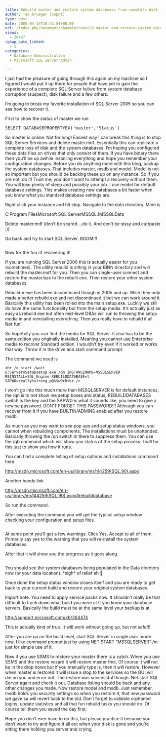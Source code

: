 ```yaml
---
title: Rebuild master and restore system databases from complete disk failure
author: Ted Krueger (onpnt)
type: post
date: 2009-04-14T16:43:54+00:00
url: /index.php/datamgmt/dbadmin/rebuild-master-and-restore-system-databa/
views:
  - 20147
rp4wp_auto_linked:
  - 1
categories:
  - Database Administration
  - Microsoft SQL Server Admin

---
```

I just had the pleasure of going through this again on my machine so I figured I would put it up there for people that have yet to gain the experience of a complete SQL Server failure from system database corruption (suspect), disk failure and a few others. 

I’m going to break my favorite installation of SQL Server 2005 so you can see how to recover it. 

First to show the status of master we run

<pre>SELECT DATABASEPROPERTYEX('master','Status')</pre>

So master is online. Not for long! Easiest way I can break this thing is to stop SQL Server Services and delete master.mdf. Essentially this can replicate a complete loss of disk and the system databases. I’m hoping you configured these data files on drives that only consist of them. If you have binary there then you’ll be up awhile installing everything and hope you remember your configuration changes. Before you do anything more with this blog, backup the system databases. That includes master, msdb and model. Model is not so important but you should be backing these up on any instance. So if you are not, do it! Trust me; you don’t want to attempt a recovery without them. You will lose plenty of sleep and possibly your job. I use model for default database settings. This makes creating new databases a bit faster when you know what you standard database settings are. 

Right click your instance and hit stop. Navigate to the data directory. Mine is
  
C:Program FilesMicrosoft SQL ServerMSSQL.1MSSQLData

Delete master.mdf (don’t be scared….do it. And don’t be sissy and cut/paste ;))

Go back and try to start SQL Server. BOOM!!!

<div class="image_block">
  <img src="/wp-content/uploads/blogs/DataMgmt//sysdb_1.gif" alt="" title="" />
</div>

Now for the fun of recovering it!

If you are running SQL Server 2000 this is actually easier for you (sometimes). The utility rebuild is sitting in your BINN directory and will rebuild the master.mdf for you. Then you can single-user connect and restore the master.bak to the rebuilt one. Then restore your other system databases.

Rebuildm.exe has been discontinued though in 2005 and up. Wish they only made a better rebuild.exe and not discontinued it but we can work around it. Basically this utility has been rolled into the main setup.exe. Luckily we still do have the same functionality but from the setup media. It’s actually just as easy as rebuild.exe but often mid-level DBAs will run to throwing the setup media in and reinstalling everything. Then you really have to rebuild it all. Not fun!
  
So hopefully you can find the media for SQL Server. It also has to be the same edition you originally installed. Meaning you cannot use Enterprise media to recover Standard edition. I wouldn’t try even if it worked or works that way. Throw it in the drive and start command prompt.

The command we need is
  
<code class="codespan">&lt;br />
start /wait E:ServersSetupsetup.exe /qn INSTANCENAME=MSSQLSERVER REINSTALL=SQL_Engine REBUILDDATABASE=1 SAPWD=really%strong_p@$$w0rD&lt;br />
</code>
  
I won’t go into this much more than MSSQLSERVER is for default instances, the /qn is to not show me setup boxes and status, REBUILDDATABASES switch is the key and the SAPWD is what it sounds like, you need to give a new sa password. DON’T FORGET THIS PASSWORD!!! Although you can recover from it if you have BUILTIN/ADMINS enabled after you restore msdb.

As much as you may want to see pop ups and setup status windows, you cannot when rebuilding components. The installations must be unattended. Basically throwing the /qn switch in there to suppress them. You can use the /qb command which will show you status of the setup process. I will for this just to show you how it runs.

You can find a complete listing of setup options and installations command here
  
http://msdn.microsoft.com/en-us/library/ms144259(SQL.90).aspx
  
Another handy link
  
http://msdn.microsoft.com/en-us/library/ms144259(SQL.90).aspx#rebuilddatabase

So run the command.

After executing the command you will get the typical setup window checking your configuration and setup files.

<div class="image_block">
  <img src="/wp-content/uploads/blogs/DataMgmt//sysdb_2.gif" alt="" title="" />
</div>

At some point you’ll get a few warnings. Click Yes, Accept to all of them. Primarily say yes to the warning that you will re-install the system databases.

After that it will show you the progress as it goes along.

<div class="image_block">
  <img src="/wp-content/uploads/blogs/DataMgmt//sysdb_3.gif" alt="" title="" />
</div>

You should see the system databases being populated in the Data directory now (or your data location). \*sigh\* of relief eh 🙂
  
Once done the setup status window closes itself and you are ready to get back to your current build and restore your original system databases.

Import note. You need to apply service packs now. It shouldn’t really be that difficult to track down what build you were at if you know your database servers. Basically the build must be at the same level your backup is at.
  
http://support.microsoft.com/kb/264474
  
This is actually kind of true. It will work without going up, but not safe!!!

After you are up on the build level, start SQL Server in single user mode now. I like command prompt just by using NET START &#8220;MSSQLSERVER&#8221; /m just for simple use of it.

Now if you use SSMS to restore your master there is a catch. When you use SSMS and the restore wizard it will restore master fine. Of course it will not be in the drop down but if you manually type is, then it will restore. However when master is restored it will issue a stop to the services so the GUI will die on you and error out. The restore was successful though. Net start SQL Server again and check it out. Database listing should be back and any other changes you made. Now restore model and msdb. Just remember, msdb holds you security settings so when you restore it, that new password we gave sa will revert back to the old. Don’t forget to validate orphaned logins, update statistics and all that fun rebuild tasks you should do. Of course tell them you saved the day first.

Hope you don’t ever have to do this, but please practice it because you don’t want to try and figure it all out when your disk is gone and you’re sitting there holding you server and crying.